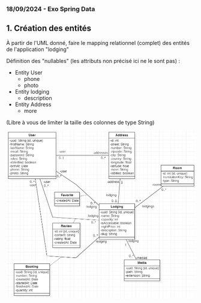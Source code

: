 
### 18/09/2024 - Exo Spring Data


## 1. Création des entités


À partir de l'UML donné, faire le mapping relationnel (complet) des entités de l'application "lodging"


Définition des "nullables" (les attributs non précisé ici ne le sont pas) :
- Entity User
  - phone
  - photo
- Entity lodging
  - description
- Entity Address
  - more


(Libre à vous de limiter la taille des colonnes de type String)


![UML.jpg](UML.jpg)
